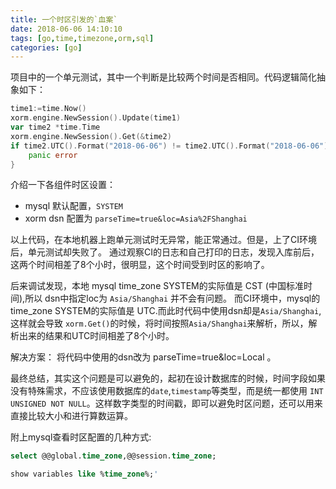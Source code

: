 ```yaml
---
title: 一个时区引发的`血案` 
date: 2018-06-06 14:10:10
tags: [go,time,timezone,orm,sql]
categories: [go]
---
```

项目中的一个单元测试，其中一个判断是比较两个时间是否相同。代码逻辑简化抽象如下：
```go
time1:=time.Now()
xorm.engine.NewSession().Update(time1)
var time2 *time.Time
xorm.engine.NewSession().Get(&time2)
if time2.UTC().Format("2018-06-06") != time2.UTC().Format("2018-06-06"){
	panic error
}
```
介绍一下各组件时区设置：
- mysql 默认配置，`SYSTEM`
- xorm dsn 配置为 `parseTime=true&loc=Asia%2FShanghai`

以上代码，在本地机器上跑单元测试时无异常，能正常通过。但是，上了CI环境后，单元测试却失败了。
通过观察CI的日志和自己打印的日志，发现入库前后，这两个时间相差了8个小时，很明显，这个时间受到时区的影响了。

<!--more-->

后来调试发现，本地 mysql time_zone SYSTEM的实际值是 CST (中国标准时间),所以 dsn中指定loc为 `Asia/Shanghai` 并不会有问题。 
而CI环境中，mysql的 time_zone SYSTEM的实际值是 UTC.而此时代码中使用dsn却是`Asia/Shanghai`,这样就会导致 `xorm.Get()`的时候，将时间按照`Asia/Shanghai`来解析，所以，解析出来的结果和UTC时间相差了8个小时。

解决方案：
将代码中使用的dsn改为 parseTime=true&loc=Local 。

最终总结，其实这个问题是可以避免的，起初在设计数据库的时候，时间字段如果没有特殊需求，不应该使用数据库的`date`,`timestamp`等类型，而是统一都使用 `INT UNSIGNED NOT NULL`。这样数字类型的时间戳，即可以避免时区问题，还可以用来直接比较大小和进行算数运算。

附上mysql查看时区配置的几种方式:
```sql
select @@global.time_zone,@@session.time_zone;
```
```sql
show variables like %time_zone%;'
```
